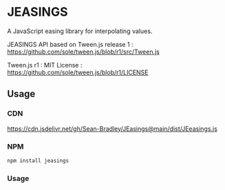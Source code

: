 # JEASINGS

A JavaScript easing library for interpolating values.

JEASINGS API based on Tween.js release 1 : https://github.com/sole/tween.js/blob/r1/src/Tween.js

Tween.js r1 : MIT License : https://github.com/sole/tween.js/blob/r1/LICENSE

## Usage

### CDN

https://cdn.jsdelivr.net/gh/Sean-Bradley/JEasings@main/dist/JEeasings.js

### NPM

```bash
npm install jeasings
```

### Usage
